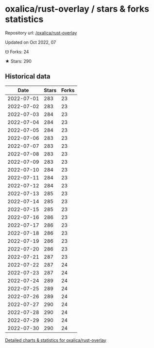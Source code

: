# oxalica/rust-overlay / stars & forks statistics

Repository url: [/oxalica/rust-overlay](https://github.com/oxalica/rust-overlay)

Updated on Oct 2022, 07

☋ Forks: 24

★ Stars: 290

## Historical data
| Date | Stars | Forks |
|------|-------|-------|
| 2022-07-01 | 283 | 23 | 
| 2022-07-02 | 283 | 23 | 
| 2022-07-03 | 284 | 23 | 
| 2022-07-04 | 284 | 23 | 
| 2022-07-05 | 284 | 23 | 
| 2022-07-06 | 283 | 23 | 
| 2022-07-07 | 283 | 23 | 
| 2022-07-08 | 283 | 23 | 
| 2022-07-09 | 283 | 23 | 
| 2022-07-10 | 284 | 23 | 
| 2022-07-11 | 284 | 23 | 
| 2022-07-12 | 284 | 23 | 
| 2022-07-13 | 285 | 23 | 
| 2022-07-14 | 285 | 23 | 
| 2022-07-15 | 285 | 23 | 
| 2022-07-16 | 286 | 23 | 
| 2022-07-17 | 286 | 23 | 
| 2022-07-18 | 286 | 23 | 
| 2022-07-19 | 286 | 23 | 
| 2022-07-20 | 286 | 23 | 
| 2022-07-21 | 287 | 23 | 
| 2022-07-22 | 287 | 24 | 
| 2022-07-23 | 287 | 24 | 
| 2022-07-24 | 289 | 24 | 
| 2022-07-25 | 289 | 24 | 
| 2022-07-26 | 289 | 24 | 
| 2022-07-27 | 290 | 24 | 
| 2022-07-28 | 290 | 24 | 
| 2022-07-29 | 290 | 24 | 
| 2022-07-30 | 290 | 24 | 


[Detailed charts & statistics for oxalica/rust-overlay](https://reviewgithub.com/rep/oxalica/rust-overlay)
